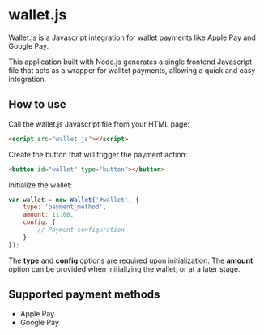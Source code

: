 # wallet.js
Wallet.js is a Javascript integration for wallet payments like Apple Pay and Google Pay.

This application built with Node.js generates a single frontend Javascript file that acts as a wrapper for walltet payments,  allowing a quick and easy integration. 

## How to use
Call the wallet.js Javascript file from your HTML page:

```html
<script src="wallet.js"></script>
```

Create the button that will trigger the payment action:

```html
<button id="wallet" type="button"></button>
```

Initialize the wallet:

```javascript
var wallet = new Wallet('#wallet', {
    type: 'payment_method',
    amount: 11.00,
    config: {
        // Payment configuration
    }
});
```

The **type** and **config** options are required upon initialization. The **amount** option can be provided when initializing the wallet, or at a later stage.

## Supported payment methods
* Apple Pay
* Google Pay